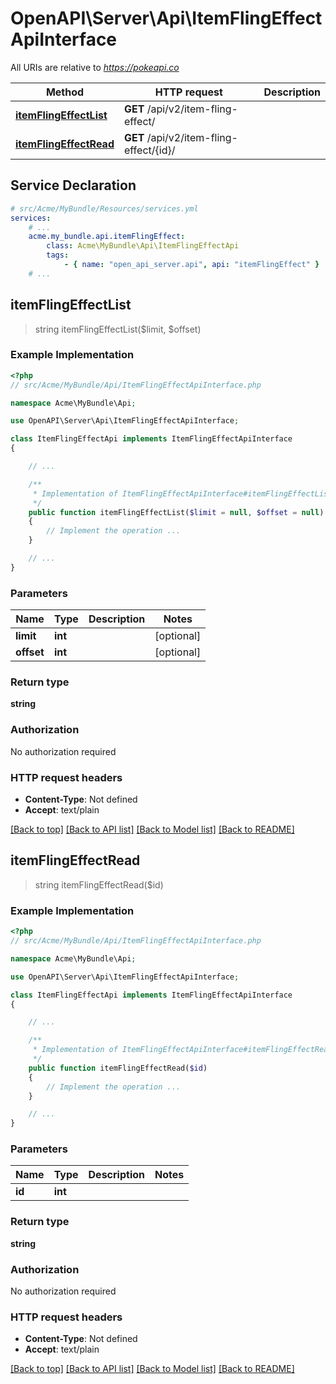 # OpenAPI\Server\Api\ItemFlingEffectApiInterface

All URIs are relative to *https://pokeapi.co*

Method | HTTP request | Description
------------- | ------------- | -------------
[**itemFlingEffectList**](ItemFlingEffectApiInterface.md#itemFlingEffectList) | **GET** /api/v2/item-fling-effect/ | 
[**itemFlingEffectRead**](ItemFlingEffectApiInterface.md#itemFlingEffectRead) | **GET** /api/v2/item-fling-effect/{id}/ | 


## Service Declaration
```yaml
# src/Acme/MyBundle/Resources/services.yml
services:
    # ...
    acme.my_bundle.api.itemFlingEffect:
        class: Acme\MyBundle\Api\ItemFlingEffectApi
        tags:
            - { name: "open_api_server.api", api: "itemFlingEffect" }
    # ...
```

## **itemFlingEffectList**
> string itemFlingEffectList($limit, $offset)



### Example Implementation
```php
<?php
// src/Acme/MyBundle/Api/ItemFlingEffectApiInterface.php

namespace Acme\MyBundle\Api;

use OpenAPI\Server\Api\ItemFlingEffectApiInterface;

class ItemFlingEffectApi implements ItemFlingEffectApiInterface
{

    // ...

    /**
     * Implementation of ItemFlingEffectApiInterface#itemFlingEffectList
     */
    public function itemFlingEffectList($limit = null, $offset = null)
    {
        // Implement the operation ...
    }

    // ...
}
```

### Parameters

Name | Type | Description  | Notes
------------- | ------------- | ------------- | -------------
 **limit** | **int**|  | [optional]
 **offset** | **int**|  | [optional]

### Return type

**string**

### Authorization

No authorization required

### HTTP request headers

 - **Content-Type**: Not defined
 - **Accept**: text/plain

[[Back to top]](#) [[Back to API list]](../../README.md#documentation-for-api-endpoints) [[Back to Model list]](../../README.md#documentation-for-models) [[Back to README]](../../README.md)

## **itemFlingEffectRead**
> string itemFlingEffectRead($id)



### Example Implementation
```php
<?php
// src/Acme/MyBundle/Api/ItemFlingEffectApiInterface.php

namespace Acme\MyBundle\Api;

use OpenAPI\Server\Api\ItemFlingEffectApiInterface;

class ItemFlingEffectApi implements ItemFlingEffectApiInterface
{

    // ...

    /**
     * Implementation of ItemFlingEffectApiInterface#itemFlingEffectRead
     */
    public function itemFlingEffectRead($id)
    {
        // Implement the operation ...
    }

    // ...
}
```

### Parameters

Name | Type | Description  | Notes
------------- | ------------- | ------------- | -------------
 **id** | **int**|  |

### Return type

**string**

### Authorization

No authorization required

### HTTP request headers

 - **Content-Type**: Not defined
 - **Accept**: text/plain

[[Back to top]](#) [[Back to API list]](../../README.md#documentation-for-api-endpoints) [[Back to Model list]](../../README.md#documentation-for-models) [[Back to README]](../../README.md)

